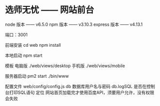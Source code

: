 # 选师无忧 —— 网站前台

node 		版本 —— v6.5.0
npm			版本 —— v3.10.3
express  	版本 —— v4.13.1

端口：3001

前端安装
    cd web
    npm install

本地启动
	npm start 

模板
	电脑版	./web/views/desktop
	手机版	./web/views/mobile

服务器启动
	pm2 start ./bin/www


配置文件 web/config/config.js
    db 数据库用户名与密码
    db.logSQL 是否在控制台打印SQL语句
定位
    网站首页加载完才使用百度API，须要用户允许，没有权限会失败

